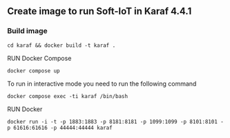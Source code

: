 ## Create image to run Soft-IoT in Karaf 4.4.1
### Build image
```
cd karaf && docker build -t karaf . 
```


RUN Docker Compose

```
docker compose up
```

To run in interactive mode you need to run the following command

```
docker compose exec -ti karaf /bin/bash
```


RUN Docker

```
docker run -i -t -p 1883:1883 -p 8181:8181 -p 1099:1099 -p 8101:8101 -p 61616:61616 -p 44444:44444 karaf
```
